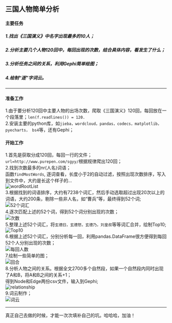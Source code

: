 ## 三国人物简单分析
#### 主要任务  
##### 1.找出《三国演义》中名字出现最多的10人；  
##### 2.分析主要几个人物120回中，每回出现的次数，结合具体内容，看发生了什么；  
##### 3.分析任务之间的关系，利用Gephi简单绘图；  
##### 4.绘制“逐”字词云。 
---
#### 准备工作
1.由于要分析120回中主要人物的出场次数，爬取《三国演义》120回，每回放在一个段落里；```len(f.readlines()) = 120.```  
2.安装主要的python库，如```jieba，wordcloud，pandas，codecs，matplotlib，pyecharts， bs4```等，还有Gephi；  

#### 开始工作
1.首先是获取分成120回，每回一行的文件；  
```url=http://www.purepen.com/sgyy/```根据规律爬出120回；  
2.找到次数最多的nr(人名)词语；    
函数```findMostWords```, 逐词查看，长度小于2的自动过滤，按照出现次数排序，写入到文件中，大约是长这个样子的...  
![wordRootList]()  
3.根据找到的词语排序，大约有7238个词汇，然后手动选取超过出现20次以上的词语，大约200条，剔除一些非人名，如“曹兵”等，最终得到52个词;  
![52个词汇]()    
4.逐次匹配上述的52个词，得到52个词分别出现的次数；  
![次数]()  
5.整理上述52个词汇，将```玄德曰，玄德怒，玄德乃，刘皇叔```等等词汇合并，绘制Top10;  
![Top10]()  
6.根据上述52个词汇，分别分析每一回，利用pandas.DataFrame很方便得到每回52个人分别出现的次数；  
![每回人数]()  
7.绘制一些简单的图；  
![回合]()     
8.分析人物之间的关系。根据全文2700多个自然段，如果一个自然段内同时出现了A和B，将A和B之间的关系+1；  
得到Node和Edge两份csv文件，输入到Gephi;  
![relationship]()  
9.词云制作；  
![词云]()  

---
真正自己去做的时候，才能一次次填补自己的坑。哈哈哈，加油！
